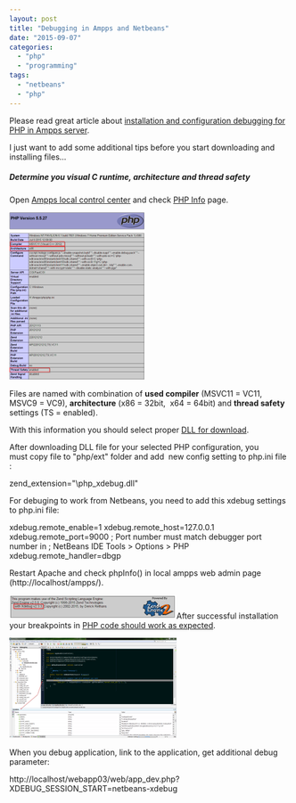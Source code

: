 ```yaml
---
layout: post
title: "Debugging in Ampps and Netbeans"
date: "2015-09-07"
categories: 
  - "php"
  - "programming"
tags: 
  - "netbeans"
  - "php"
---
```


Please read great article about [installation and configuration debugging for PHP in Ampps server](http://www.ampps.com/blog/how-tos/installing-xdebug-for-all-php-versions-in-ampps-for-windows-1273.html).

I just want to add some additional tips before you start downloading and installing files...

##### Determine you visual C runtime, architecture and thread safety

Open [Ampps local control center](http://localhost/ampps/) and check [PHP Info](http://localhost/cgi-bin/phpinfo.cgi) page.

[![2015-09-13 23_17_18-phpinfo()](assets/images/2015-09-13-23_17_18-phpinfo-243x300.png)](http://bisaga.com/blog/wp-content/uploads/2015/09/2015-09-13-23_17_18-phpinfo.png)

Files are named with combination of **used compiler** (MSVC11 = VC11, MSVC9 = VC9), **architecture** (x86 = 32bit,  x64 = 64bit) and **thread safety** settings (TS = enabled).

With this information you should select proper [DLL for download](http://xdebug.org/download.php).

After downloading DLL file for your selected PHP configuration, you must copy file to "php/ext" folder and add  new config setting to php.ini file :

zend\_extension="\\php\_xdebug.dll"

For debuging to work from Netbeans, you need to add this xdebug settings to php.ini file:

xdebug.remote\_enable=1
xdebug.remote\_host=127.0.0.1
xdebug.remote\_port=9000
; Port number must match debugger port number in 
; NetBeans IDE Tools > Options > PHP
xdebug.remote\_handler=dbgp

Restart Apache and check phpInfo() in local ampps web admin page (http://localhost/ampps/).

[![2015-09-13 23_31_42-phpinfo()](assets/images/2015-09-13-23_31_42-phpinfo-300x43.png)](http://bisaga.com/blog/wp-content/uploads/2015/09/2015-09-13-23_31_42-phpinfo.png)After successful installation your breakpoints in [PHP code should work as expected](https://netbeans.org/kb/docs/php/debugging.html).

[![2015-09-07 21_41_09-NetBeans Platform 8.0.2](assets/images/2015-09-07-21_41_09-NetBeans-Platform-8.0.2-300x180.png)](http://bisaga.com/blog/wp-content/uploads/2015/09/2015-09-07-21_41_09-NetBeans-Platform-8.0.2.png)

When you debug application, link to the application, get additional debug parameter:

http://localhost/webapp03/web/app\_dev.php?XDEBUG\_SESSION\_START=netbeans-xdebug
